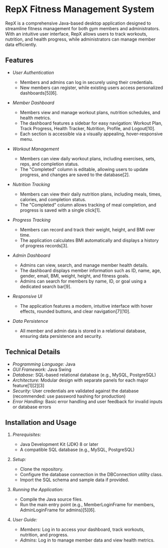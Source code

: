 RepX Fitness Management System
=============================

RepX is a comprehensive Java-based desktop application designed to streamline fitness management for both gym members and administrators. With an intuitive user interface, RepX allows users to track workouts, nutrition, and health progress, while administrators can manage member data efficiently.

## Features

- *User Authentication*
  - Members and admins can log in securely using their credentials.
  - New members can register, while existing users access personalized dashboards[5][6].

- *Member Dashboard*
  - Members view and manage workout plans, nutrition schedules, and health metrics.
  - The dashboard features a sidebar for easy navigation: Workout Plan, Track Progress, Health Tracker, Nutrition, Profile, and Logout[10].
  - Each section is accessible via a visually appealing, hover-responsive menu.

- *Workout Management*
  - Members can view daily workout plans, including exercises, sets, reps, and completion status.
  - The "Completed" column is editable, allowing users to update progress, and changes are saved to the database[2].

- *Nutrition Tracking*
  - Members can view their daily nutrition plans, including meals, times, calories, and completion status.
  - The "Completed" column allows tracking of meal completion, and progress is saved with a single click[1].

- *Progress Tracking*
  - Members can record and track their weight, height, and BMI over time.
  - The application calculates BMI automatically and displays a history of progress records[3].

- *Admin Dashboard*
  - Admins can view, search, and manage member health details.
  - The dashboard displays member information such as ID, name, age, gender, email, BMI, weight, height, and fitness goals.
  - Admins can search for members by name, ID, or goal using a dedicated search bar[9].

- *Responsive UI*
  - The application features a modern, intuitive interface with hover effects, rounded buttons, and clear navigation[7][10].

- *Data Persistence*
  - All member and admin data is stored in a relational database, ensuring data persistence and security.

## Technical Details

- *Programming Language:* Java
- *GUI Framework:* Java Swing
- *Database:* SQL-based relational database (e.g., MySQL, PostgreSQL)
- *Architecture:* Modular design with separate panels for each major feature[1][2][3]
- *Security:* User credentials are validated against the database (recommended: use password hashing for production)
- *Error Handling:* Basic error handling and user feedback for invalid inputs or database errors

## Installation and Usage

1. *Prerequisites:*
   - Java Development Kit (JDK) 8 or later
   - A compatible SQL database (e.g., MySQL, PostgreSQL)

2. *Setup:*
   - Clone the repository.
   - Configure the database connection in the DBConnection utility class.
   - Import the SQL schema and sample data if provided.

3. *Running the Application:*
   - Compile the Java source files.
   - Run the main entry point (e.g., MemberLoginFrame for members, AdminLoginFrame for admins)[5][6].

4. *User Guide:*
   - *Members:* Log in to access your dashboard, track workouts, nutrition, and progress.
   - *Admins:* Log in to manage member data and view health metrics.
